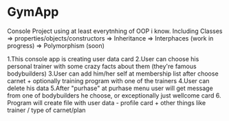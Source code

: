 # GymApp

Console Project using at least everytnhing of OOP i know. Including Classes => properties/objects/constructors
=> Inheritance 
=> Interphaces (work in progress)
=> Polymorphism (soon)

1.This console app is creating user data card
2.User can choose his personal trainer with some crazy facts about them (they're famous bodybuilders)
3.User can add him/her self at membership list after choose carnet + optionally training program with one of the trainers
4.User can delete his data 
5.After "purhase" at purhase menu user will get message from one of bodybuilders he choose, or exceptionally just wellcome card 
6. Program will create file with user data - profile card + other things like trainer / type of carnet/plan
